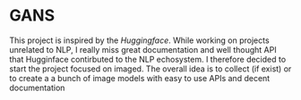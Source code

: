 # GANS
This project is inspired by the *Huggingface*. While working on projects unrelated to NLP, I really miss great documentation and well thought API that Hugginface contirbuted to the NLP echosystem. I therefore decided to start the project focused on imaged. The overall idea is to collect (if exist) or to create a a bunch of image models with easy to use APIs and decent documentation
